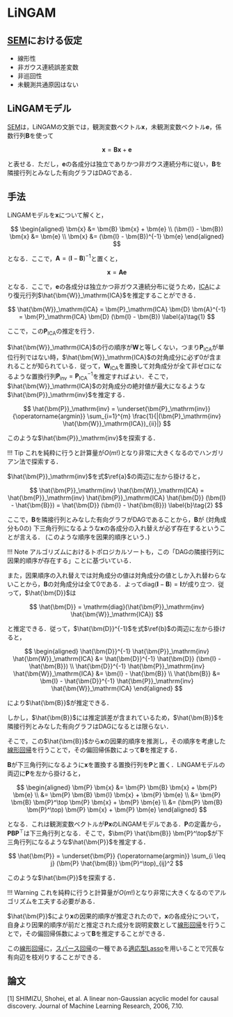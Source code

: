 # LiNGAM

## [SEM](/AI-Book/causal-analysis/#sem)における仮定

- 線形性
- 非ガウス連続誤差変数
- 非巡回性
- 未観測共通原因はない

## LiNGAMモデル

[SEM](/AI-Book/causal-analysis/#sem)は，LiNGAMの文脈では，観測変数ベクトル$\bm{x}$，未観測変数ベクトル$\bm{e}$，係数行列$\bm{B}$を使って

$$
\bm{x} = \bm{B} \bm{x} + \bm{e}
$$

と表せる．ただし，$\bm{e}$の各成分は独立でありかつ非ガウス連続分布に従い，$\bm{B}$を隣接行列とみなした有向グラフはDAGである．

## 手法

LiNGAMモデルを$\bm{x}$について解くと，

$$
\begin{aligned}
\bm{x} &= \bm{B} \bm{x} + \bm{e} \\
(\bm{I} - \bm{B}) \bm{x} &= \bm{e} \\
\bm{x} &= (\bm{I} - \bm{B})^{-1} \bm{e}
\end{aligned}
$$

となる．ここで，$\bm{A} = (\bm{I} - \bm{B})^{-1}$と置くと，

$$
\bm{x} = \bm{A} \bm{e}
$$

となる．ここで，$\bm{e}$の各成分は独立かつ非ガウス連続分布に従うため，[ICA](/AI-Book/other/ica/#ica)により復元行列$\hat{\bm{W}}_\mathrm{ICA}$を推定することができる．

$$
\hat{\bm{W}}_\mathrm{ICA} = \bm{P}_\mathrm{ICA} \bm{D} \bm{A}^{-1} = \bm{P}_\mathrm{ICA} \bm{D} (\bm{I} - \bm{B}) \label{a}\tag{1}
$$

ここで，この$\bm{P}_\mathrm{ICA}$の推定を行う．

$\hat{\bm{W}}_\mathrm{ICA}$の行の順序が$\bm{W}$と等しくない，つまり$\bm{P}_\mathrm{ICA}$が単位行列ではない時，$\hat{\bm{W}}_\mathrm{ICA}$の対角成分に必ず$0$が含まれることが知られている．従って，$\bm{W}_\mathrm{ICA}$を置換して対角成分が全て非ゼロになるような置換行列$\bm{P}_\mathrm{inv} = \bm{P}_\mathrm{ICA}^{-1}$を推定すればよい．そこで，$\hat{\bm{W}}_\mathrm{ICA}$の対角成分の絶対値が最大になるような$\hat{\bm{P}}_\mathrm{inv}$を推定する．

$$
\hat{\bm{P}}_\mathrm{inv} = \underset{\bm{P}_\mathrm{inv}} {\operatorname{argmin}} \sum_{i=1}^{m} \frac{1}{|(\bm{P}_\mathrm{inv} \hat{\bm{W}}_\mathrm{ICA})_{ii}|}
$$

このような$\hat{\bm{P}}_\mathrm{inv}$を探索する．

!!! Tip
    これを純粋に行うと計算量が$O(m!)$となり非常に大きくなるのでハンガリアン法で探索する．
 
 $\hat{\bm{P}}_\mathrm{inv}$を式$\ref{a}$の両辺に左から掛けると，

$$
\hat{\bm{P}}_\mathrm{inv} \hat{\bm{W}}_\mathrm{ICA} = \hat{\bm{P}}_\mathrm{inv} \hat{\bm{P}}_\mathrm{ICA} \hat{\bm{D}} (\bm{I} - \hat{\bm{B}}) = \hat{\bm{D}} (\bm{I} - \hat{\bm{B}}) \label{b}\tag{2}
$$

ここで，$\bm{B}$を隣接行列とみなした有向グラフがDAGであることから，$\bm{B}$が (対角成分も$0$の) 下三角行列になるような$\bm{x}$の各成分の入れ替えが必ず存在するということが言える． (このような順序を因果的順序という．)

!!! Note
    アルゴリズムにおけるトポロジカルソートも，この「DAGの隣接行列に因果的順序が存在する」ことに基づいている．

また，因果順序の入れ替えでは対角成分の値は対角成分の値としか入れ替わらないことから，$\bm{B}$の対角成分は全て$0$である．よって$\mathrm{diag}({\bm{I} - \bm{B}}) = \bm{I}$が成り立つ．従って，$\hat{\bm{D}}$は

$$
\hat{\bm{D}} = \mathrm{diag}(\hat{\bm{P}}_\mathrm{inv} \hat{\bm{W}}_\mathrm{ICA})
$$

と推定できる．従って，$\hat{\bm{D}}^{-1}$を式$\ref{b}$の両辺に左から掛けると，

$$
\begin{aligned}
\hat{\bm{D}}^{-1} \hat{\bm{P}}_\mathrm{inv} \hat{\bm{W}}_\mathrm{ICA} &= \hat{\bm{D}}^{-1} \hat{\bm{D}} (\bm{I} - \hat{\bm{B}}) \\
\hat{\bm{D}}^{-1} \hat{\bm{P}}_\mathrm{inv} \hat{\bm{W}}_\mathrm{ICA} &= \bm{I} - \hat{\bm{B}} \\
\hat{\bm{B}} &= \bm{I} - \hat{\bm{D}}^{-1} \hat{\bm{P}}_\mathrm{inv} \hat{\bm{W}}_\mathrm{ICA}
\end{aligned}
$$

により$\hat{\bm{B}}$が推定できる．

しかし，$\hat{\bm{B}}$には推定誤差が含まれているため，$\hat{\bm{B}}$を隣接行列とみなした有向グラフはDAGになるとは限らない．

そこで，この$\hat{\bm{B}}$から$\bm{x}$の因果的順序を推測し，その順序を考慮した[線形回帰](/AI-Book/regression-analysis/linear-regression/#_1)を行うことで，その偏回帰係数によって$\bm{B}$を推定する．

$\bm{B}$が下三角行列になるように$\bm{x}$を置換する置換行列を$\bm{P}$と置く．LiNGAMモデルの両辺に$\bm{P}$を左から掛けると，

$$
\begin{aligned}
\bm{P} \bm{x} &= \bm{P} \bm{B} \bm{x} + \bm{P} \bm{e} \\
&= \bm{P} \bm{B} \bm{I} \bm{x} + \bm{P} \bm{e} \\
&= \bm{P} \bm{B} \bm{P}^\top \bm{P} \bm{x} + \bm{P} \bm{e} \\
&= (\bm{P} \bm{B} \bm{P}^\top) \bm{P} \bm{x} + \bm{P} \bm{e}
\end{aligned}
$$

となる．これは観測変数ベクトルが$\bm{P} \bm{x}$のLiNGAMモデルである．$\bm{P}$の定義から，$\bm{P} \bm{B} \bm{P}^\top$は下三角行列となる．そこで，$\bm{P} \hat{\bm{B}} \bm{P}^\top$が下三角行列になるような$\hat{\bm{P}}$を推定する．

$$
\hat{\bm{P}} = \underset{\bm{P}} {\operatorname{argmin}} \sum_{i \leq j} (\bm{P} \hat{\bm{B}} \bm{P}^\top)_{ij}^2
$$

このような$\hat{\bm{P}}$を探索する．

!!! Warning
    これを純粋に行うと計算量が$O(m!)$となり非常に大きくなるのでアルゴリズムを工夫する必要がある．

$\hat{\bm{P}}$により$\bm{x}$の因果的順序が推定されたので，$\bm{x}$の各成分について，自身より因果的順序が前だと推定された成分を説明変数として[線形回帰](/AI-Book/regression-analysis/linear-regression/#_1)を行うことで，その偏回帰係数によって$\bm{B}$を推定することができる．

この[線形回帰](/AI-Book/regression-analysis/linear-regression/#_1)に，[スパース回帰](/AI-Book/regression-analysis/linear-regression/sparse-regression/#_1)の一種である[適応型Lasso](/AI-Book/regression-analysis/linear-regression/sparse-regression/adaptive-lasso/#lasso)を用いることで冗長な有向辺を枝刈りすることができる．

## 論文

[1] SHIMIZU, Shohei, et al. A linear non-Gaussian acyclic model for causal discovery. Journal of Machine Learning Research, 2006, 7.10.